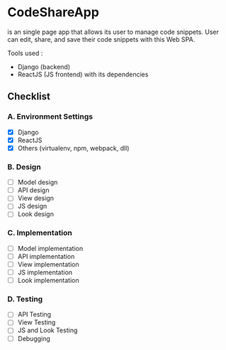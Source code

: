 # CodeShareApp
is an single page app that allows its user to manage code snippets.
User can edit, share, and save their code snippets with this Web SPA.

Tools used : 
- Django (backend)
- ReactJS (JS frontend) with its dependencies

## Checklist
### A. Environment Settings
- [x] Django
- [x] ReactJS
- [x] Others (virtualenv, npm, webpack, dll)
### B. Design
- [ ] Model design
- [ ] API design
- [ ] View design
- [ ] JS design
- [ ] Look design
### C. Implementation
- [ ] Model implementation
- [ ] API implementation
- [ ] View implementation
- [ ] JS implementation
- [ ] Look implementation
### D. Testing
- [ ] API Testing
- [ ] View Testing
- [ ] JS and Look Testing
- [ ] Debugging
